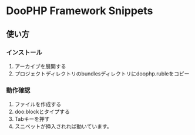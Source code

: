 
DooPHP Framework Snippets
==========================================

使い方
-------------------------------------------------------------------------------------------

### インストール
1. アーカイブを展開する
2. プロジェクトディレクトリのbundlesディレクトリにdoophp.rubleをコピー

### 動作確認
1. ファイルを作成する
2. doo:blockとタイプする
3. Tabキーを押す
4. スニペットが挿入されれば動いています。
